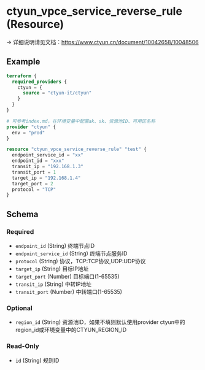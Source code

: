 # ctyun_vpce_service_reverse_rule (Resource)
-> 详细说明请见文档：https://www.ctyun.cn/document/10042658/10048506



## Example

```terraform
terraform {
  required_providers {
    ctyun = {
      source = "ctyun-it/ctyun"
    }
  }
}

# 可参考index.md，在环境变量中配置ak、sk、资源池ID、可用区名称
provider "ctyun" {
  env = "prod"
}

resource "ctyun_vpce_service_reverse_rule" "test" {
  endpoint_service_id = "xx"
  endpoint_id = "xxx"
  transit_ip = "192.168.1.3"
  transit_port = 1
  target_ip = "192.168.1.4"
  target_port = 2
  protocol = "TCP"
}
```

<!-- schema generated by tfplugindocs -->
## Schema

### Required

- `endpoint_id` (String) 终端节点ID
- `endpoint_service_id` (String) 终端节点服务ID
- `protocol` (String) 协议，TCP:TCP协议,UDP:UDP协议
- `target_ip` (String) 目标IP地址
- `target_port` (Number) 目标端口(1-65535)
- `transit_ip` (String) 中转IP地址
- `transit_port` (Number) 中转端口(1-65535)

### Optional

- `region_id` (String) 资源池ID，如果不填则默认使用provider ctyun中的region_id或环境变量中的CTYUN_REGION_ID

### Read-Only

- `id` (String) 规则ID